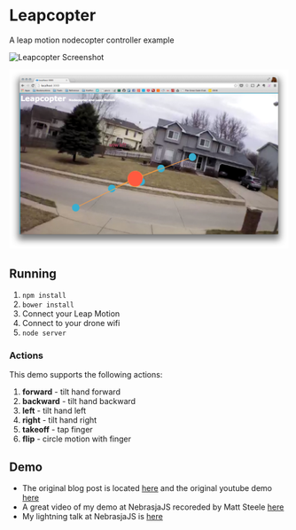 # Leapcopter

A leap motion nodecopter controller example

![Leapcopter Screenshot](demo.png)

![Leapcopter UI](leapcopter-ui.png)

## Running

1. `npm install`
1. `bower install`
1. Connect your Leap Motion
1. Connect to your drone wifi
1. `node server`

### Actions

This demo supports the following actions:

1. __forward__ - tilt hand forward
1. __backward__ - tilt hand backward
1. __left__ - tilt hand left
1. __right__ - tilt hand right
1. __takeoff__ - tap finger
1. __flip__ - circle motion with finger

## Demo

* The original blog post is located [here](http://nicknisi.com/2014/01/05/leapcopter/) and the original youtube demo [here](https://www.youtube.com/watch?v=wRECaiWOaIA)
* A great video of my demo at NebrasjaJS recoreded by Matt Steele [here](https://www.youtube.com/watch?v=WXcbESGsfQM)
* My lightning talk at NebrasjaJS is [here](http://nebraskajs.com/2014/leapcopter/)
